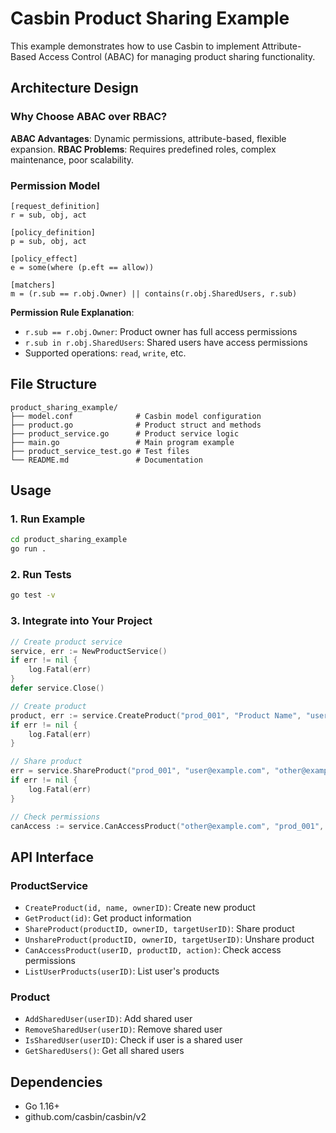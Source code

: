 # Casbin Product Sharing Example

This example demonstrates how to use Casbin to implement Attribute-Based Access Control (ABAC) for managing product sharing functionality.


## Architecture Design

### Why Choose ABAC over RBAC?

**ABAC Advantages**: Dynamic permissions, attribute-based, flexible expansion. 
**RBAC Problems**: Requires predefined roles, complex maintenance, poor scalability.

### Permission Model

```
[request_definition]
r = sub, obj, act

[policy_definition]
p = sub, obj, act

[policy_effect]
e = some(where (p.eft == allow))

[matchers]
m = (r.sub == r.obj.Owner) || contains(r.obj.SharedUsers, r.sub)
```

**Permission Rule Explanation**:
- `r.sub == r.obj.Owner`: Product owner has full access permissions
- `r.sub in r.obj.SharedUsers`: Shared users have access permissions
- Supported operations: `read`, `write`, etc.

## File Structure

```
product_sharing_example/
├── model.conf              # Casbin model configuration
├── product.go              # Product struct and methods
├── product_service.go      # Product service logic
├── main.go                 # Main program example
├── product_service_test.go # Test files
└── README.md               # Documentation
```

## Usage

### 1. Run Example

```bash
cd product_sharing_example
go run .
```

### 2. Run Tests

```bash
go test -v
```

### 3. Integrate into Your Project

```go
// Create product service
service, err := NewProductService()
if err != nil {
    log.Fatal(err)
}
defer service.Close()

// Create product
product, err := service.CreateProduct("prod_001", "Product Name", "user@example.com")
if err != nil {
    log.Fatal(err)
}

// Share product
err = service.ShareProduct("prod_001", "user@example.com", "other@example.com")
if err != nil {
    log.Fatal(err)
}

// Check permissions
canAccess := service.CanAccessProduct("other@example.com", "prod_001", "read")
```

## API Interface

### ProductService

- `CreateProduct(id, name, ownerID)`: Create new product
- `GetProduct(id)`: Get product information
- `ShareProduct(productID, ownerID, targetUserID)`: Share product
- `UnshareProduct(productID, ownerID, targetUserID)`: Unshare product
- `CanAccessProduct(userID, productID, action)`: Check access permissions
- `ListUserProducts(userID)`: List user's products

### Product

- `AddSharedUser(userID)`: Add shared user
- `RemoveSharedUser(userID)`: Remove shared user
- `IsSharedUser(userID)`: Check if user is a shared user
- `GetSharedUsers()`: Get all shared users

## Dependencies

- Go 1.16+
- github.com/casbin/casbin/v2

